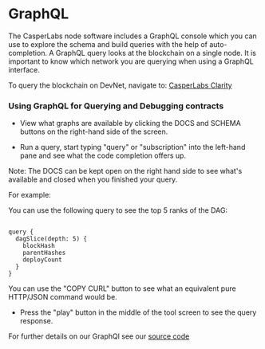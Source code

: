 # GraphQL
The CasperLabs node software includes a GraphQL console which you can use to explore the schema and build queries with the help of auto-completion. A GraphQL query looks at the blockchain on a single node. It is important to know which network you are querying when using a GraphQL interface.  

To query the blockchain on DevNet, navigate to: [CasperLabs Clarity](http://devnet-graphql.casperlabs.io:40403/graphql)


### Using GraphQL for Querying and Debugging contracts

* View what graphs are available by clicking the DOCS and SCHEMA buttons on the right-hand side of the screen.
   
* Run a query, start typing "query" or "subscription" into the
   left-hand pane and see what the code completion offers up.

Note: The DOCS can be kept open on the right hand side to see what's
available and closed when you finished your query.

For example:

You can use the following query to see the top 5 ranks of the DAG:


```shell

query {
  dagSlice(depth: 5) {
    blockHash
    parentHashes
    deployCount
  }
}
```

You can use the "COPY CURL" button to see what an equivalent pure
HTTP/JSON command would be.

* Press the "play" button in the middle of the tool screen to see the query response.

For further details on our GraphQl see our [source code](https://clarity.casperlabs.io/#/) 


